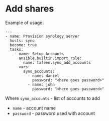 # Add shares

Example of usage:
```
---
- name: Provision synology server
  hosts: syno
  become: true
  tasks:
    - name: Setup Accounts
      ansible.builtin.import_role:
        name: tafeen.syno_add_accounts
      vars:
        syno_accounts:
          - name: daniel
            password: "<here goes password>"
          - name: john
            password: "<here goes password>"

```
Where
`syno_accounts` - list of accounts to add
- `name` - account name
- `password` - password used with account